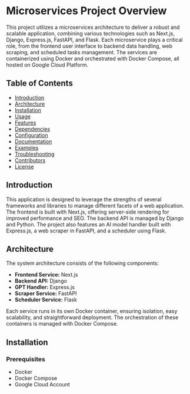 # Microservices Project Overview

This project utilizes a microservices architecture to deliver a robust and scalable application, combining various technologies such as Next.js, Django, Express.js, FastAPI, and Flask. Each microservice plays a critical role, from the frontend user interface to backend data handling, web scraping, and scheduled tasks management. The services are containerized using Docker and orchestrated with Docker Compose, all hosted on Google Cloud Platform.

## Table of Contents

-   [Introduction](#introduction)
-   [Architecture](#architecture)
-   [Installation](#installation)
-   [Usage](#usage)
-   [Features](#features)
-   [Dependencies](#dependencies)
-   [Configuration](#configuration)
-   [Documentation](#documentation)
-   [Examples](#examples)
-   [Troubleshooting](#troubleshooting)
-   [Contributors](#contributors)
-   [License](#license)

## Introduction

This application is designed to leverage the strengths of several frameworks and libraries to manage different facets of a web application. The frontend is built with Next.js, offering server-side rendering for improved performance and SEO. The backend API is managed by Django and Python. The project also features an AI model handler built with Express.js, a web scraper in FastAPI, and a scheduler using Flask.

## Architecture

The system architecture consists of the following components:

-   **Frontend Service:** Next.js
-   **Backend API:** Django
-   **GPT Handler:** Express.js
-   **Scraper Service:** FastAPI
-   **Scheduler Service:** Flask

Each service runs in its own Docker container, ensuring isolation, easy scalability, and straightforward deployment. The orchestration of these containers is managed with Docker Compose.

## Installation

### Prerequisites

-   Docker
-   Docker Compose
-   Google Cloud Account
